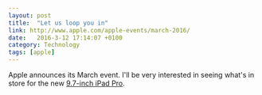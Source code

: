```yaml
---
layout: post
title:  "Let us loop you in"
link: http://www.apple.com/apple-events/march-2016/
date:   2016-3-12 17:14:07 +0100
category: Technology
tags: [apple]
---
```


Apple announces its March event. I'll be very interested in seeing what's in store for the new [9.7-inch iPad Pro][ipro].

[ipro]:http://www.colm.io/2016/02/26/ipad-pro-9-7